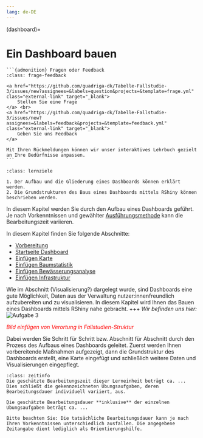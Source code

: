 ```yaml
---
lang: de-DE
---
```


(dashboard)=
# Ein Dashboard bauen

````{margin}
```{admonition} Fragen oder Feedback 
:class: frage-feedback

<a href="https://github.com/quadriga-dk/Tabelle-Fallstudie-3/issues/new?assignees=&labels=question&projects=&template=frage.yml" class="external-link" target="_blank">
    Stellen Sie eine Frage
</a> <br>
<a href="https://github.com/quadriga-dk/Tabelle-Fallstudie-3/issues/new?assignees=&labels=feedback&projects=&template=feedback.yml" class="external-link" target="_blank">
    Geben Sie uns Feedback
</a>

Mit Ihren Rückmeldungen können wir unser interaktives Lehrbuch gezielt an Ihre Bedürfnisse anpassen.
```
````


```{admonition} Aufbau eines Dashboards als Form der Visualisierung in der Verwaltung(swissenschaft)
:class: lernziele

1. Der Aufbau und die Gliederung eines Dashboards können erklärt werden.
2. Die Grundstrukturen des Baus eines Dashboards mittels RShiny können beschrieben werden.
```

In diesem Kapitel werden Sie durch den Aufbau eines Dashboards geführt. Je nach Vorkenntnissen und gewählter [Ausführungsmethode](technische_voraussetzungen) kann die Bearbeitungszeit variieren.

In diesem Kapitel finden Sie folgende Abschnitte:
- [Vorbereitung](vorbereitung)
- [Startseite Dashboard](landing-page)
- [Einfügen Karte](map)
- [Einfügen Baumstatistik](trees)
- [Einfügen Bewässerungsanalyse](watering)
- [Einfügen Infrastruktur](infrastruktur)

Wie im Abschnitt (Visualisierung?) dargelegt wurde, sind Dashboards eine gute Möglichkeit, Daten aus der Verwaltung nutzer:innenfreundlich aufzubereiten und zu visualisieren. In diesem Kapitel wird Ihnen das Bauen eines Dashboards mittels RShiny nahe gebracht. 
+++
*Wir befinden uns hier:*
![Aufgabe 3](/assets/Aufgabenstruktur-03.png)

<span style="color:red">*Bild einfügen von Verortung in Fallstudien-Struktur*</span>


Dabei werden Sie Schritt für Schritt bzw. Abschnitt für Abschnitt durch den Prozess des Aufbaus eines Dashboards geleitet. Zuerst werden Ihnen vorbereitende Maßnahmen aufgezeigt, dann die Grundstruktur des Dashboards erstellt, eine Karte eingefügt und schließlich weitere Daten und Visualisierungen eingepflegt.


```{admonition} Bearbeitungszeit
:class: zeitinfo
Die geschätzte Bearbeitungszeit dieser Lerneinheit beträgt ca. ... Dies schließt die gekennzeichneten Übungsaufgaben, deren Bearbeitungsdauer individuell variiert, aus. 

Die geschätzte Bearbeitungsdauer **inklusive** der einzelnen Übungsaufgaben beträgt ca. ...

Bitte beachten Sie: Die tatsächliche Bearbeitungsdauer kann je nach Ihren Vorkenntnissen unterschiedlich ausfallen. Die angegebene Zeitangabe dient lediglich als Orientierungshilfe.
``` 
